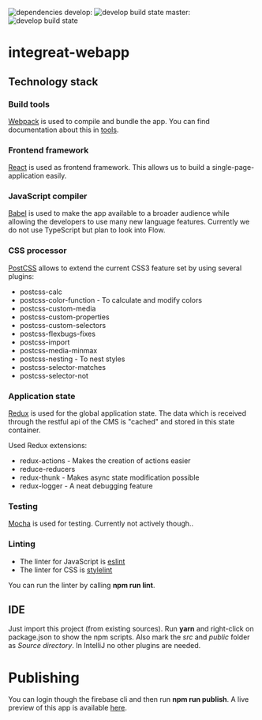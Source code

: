 ![dependencies](https://img.shields.io/librariesio/github/Integreat/integreat-webapp.svg)
develop: ![develop build state](https://api.travis-ci.org/Integreat/integreat-webapp.svg?branch=develop)
master: ![develop build state](https://api.travis-ci.org/Integreat/integreat-webapp.svg?branch=master)
# integreat-webapp

## Technology stack

### Build tools
[Webpack](https://webpack.github.io/) is used to compile and bundle the app.
You can find documentation about this in [tools](tools/README.md).

### Frontend framework
[React](https://facebook.github.io/react/) is used as frontend framework.
This allows us to build a single-page-application easily.

### JavaScript compiler
[Babel](https://babeljs.io/) is used to make the app available to a broader audience while 
allowing the developers to use many new language features.
Currently we do not use TypeScript but plan to look into Flow.

### CSS processor
[PostCSS](http://postcss.org/) allows to extend the current CSS3 feature set by using several plugins:
* postcss-calc
* postcss-color-function - To calculate and modify colors
* postcss-custom-media
* postcss-custom-properties
* postcss-custom-selectors
* postcss-flexbugs-fixes
* postcss-import
* postcss-media-minmax
* postcss-nesting - To nest styles
* postcss-selector-matches
* postcss-selector-not

### Application state
[Redux](http://redux.js.org/) is used for the global application state. 
The data which is received through the restful api of the CMS is "cached" and stored in this state container.

Used Redux extensions:
* redux-actions - Makes the creation of actions easier
* reduce-reducers
* redux-thunk - Makes async state modification possible
* redux-logger - A neat debugging feature

### Testing
[Mocha](https://mochajs.org/) is used for testing. Currently not actively though..

### Linting
* The linter for JavaScript is [eslint](http://eslint.org/)
* The linter for CSS is [stylelint](https://stylelint.io/)

You can run the linter by calling **npm run lint**.

## IDE
Just import this project (from existing sources). Run **yarn** and right-click on package.json to show the npm scripts. 
Also mark the *src* and *public* folder as *Source directory*. In IntelliJ no other plugins are needed. 


# Publishing

You can login though the firebase cli and then run **npm run publish**.
A live preview of this app is available [here](https://integreat-1173.firebaseapp.com/).
